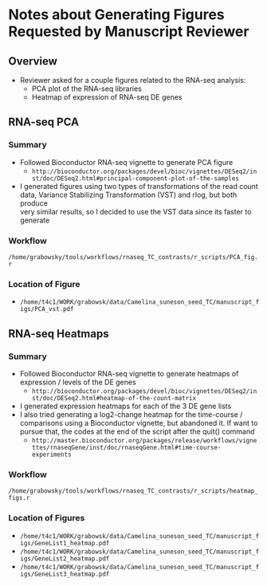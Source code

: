 # Notes about Generating Figures Requested by Manuscript Reviewer

## Overview
* Reviewer asked for a couple figures related to the RNA-seq analysis:
  * PCA plot of the RNA-seq libraries
  * Heatmap of expression of RNA-seq DE genes

## RNA-seq PCA
### Summary
* Followed Bioconductor RNA-seq vignette to generate PCA figure
  * `http://bioconductor.org/packages/devel/bioc/vignettes/DESeq2/inst/doc/DESeq2.html#principal-component-plot-of-the-samples`
* I generated figures using two types of transformations of the read count \
data, Variance Stabilizing Transformation (VST) and rlog, but both produce \
very similar results, so I decided to use the VST data since its faster to
generate
### Workflow
`/home/grabowsky/tools/workflows/rnaseq_TC_contrasts/r_scripts/PCA_fig.r`
### Location of Figure
* `/home/t4c1/WORK/grabowsk/data/Camelina_suneson_seed_TC/manuscript_figs/PCA_vst.pdf`

## RNA-seq Heatmaps
### Summary
* Followed Bioconductor RNA-seq vignette to generate heatmaps of expression /
levels of the DE genes
  * `http://bioconductor.org/packages/devel/bioc/vignettes/DESeq2/inst/doc/DESeq2.html#heatmap-of-the-count-matrix`
* I generated expression heatmaps for each of the 3 DE gene lists
* I also tried generating a log2-change heatmap for the time-course /
comparisons using a Bioconductor vignette, but abandoned it. If want to \
pursue that, the codes at the end of the script after the quit() command
  * `http://master.bioconductor.org/packages/release/workflows/vignettes/rnaseqGene/inst/doc/rnaseqGene.html#time-course-experiments`
### Workflow
`/home/grabowsky/tools/workflows/rnaseq_TC_contrasts/r_scripts/heatmap_figs.r`
### Location of Figures
* `/home/t4c1/WORK/grabowsk/data/Camelina_suneson_seed_TC/manuscript_figs/GeneList1_heatmap.pdf`
* `/home/t4c1/WORK/grabowsk/data/Camelina_suneson_seed_TC/manuscript_figs/GeneList2_heatmap.pdf`
* `/home/t4c1/WORK/grabowsk/data/Camelina_suneson_seed_TC/manuscript_figs/GeneList3_heatmap.pdf`


